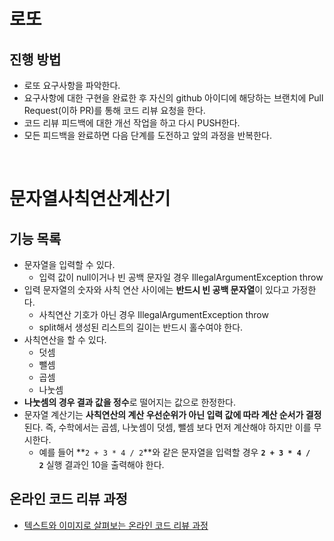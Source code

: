 # 로또
## 진행 방법
* 로또 요구사항을 파악한다.
* 요구사항에 대한 구현을 완료한 후 자신의 github 아이디에 해당하는 브랜치에 Pull Request(이하 PR)를 통해 코드 리뷰 요청을 한다.
* 코드 리뷰 피드백에 대한 개선 작업을 하고 다시 PUSH한다.
* 모든 피드백을 완료하면 다음 단계를 도전하고 앞의 과정을 반복한다.

<br>

# 문자열사칙연산계산기
## 기능 목록

- 문자열을 입력할 수 있다.
    - 입력 값이 null이거나 빈 공백 문자일 경우 IllegalArgumentException throw
- 입력 문자열의 숫자와 사칙 연산 사이에는 **반드시 빈 공백 문자열**이 있다고 가정한다.
    - 사칙연산 기호가 아닌 경우 IllegalArgumentException throw
    - split해서 생성된 리스트의 길이는 반드시 홀수여야 한다.
- 사칙연산을 할 수 있다.
    - 덧셈
    - 뺄셈
    - 곱셈
    - 나눗셈
- **나눗셈의 경우 결과 값을 정수**로 떨어지는 값으로 한정한다.
- 문자열 계산기는 **사칙연산의 계산 우선순위가 아닌 입력 값에 따라 계산 순서가 결정**된다. 즉, 수학에서는 곱셈, 나눗셈이 덧셈, 뺄셈 보다 먼저 계산해야 하지만 이를 무시한다.
    - 예를 들어 **`2 + 3 * 4 / 2`**와 같은 문자열을 입력할 경우 **`2 + 3 * 4 / 2`** 실행 결과인 10을 출력해야 한다.


## 온라인 코드 리뷰 과정
* [텍스트와 이미지로 살펴보는 온라인 코드 리뷰 과정](https://github.com/next-step/nextstep-docs/tree/master/codereview)
